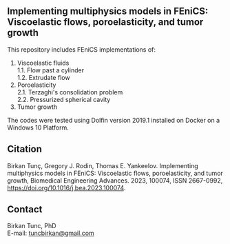 ## Implementing multiphysics models in FEniCS: Viscoelastic flows, poroelasticity, and tumor growth
This repository includes FEniCS implementations of:
1) Viscoelastic fluids \
  1.1. Flow past a cylinder \
  1.2. Extrudate flow
2) Poroelasticity \
  2.1. Terzaghi's consolidation problem \
  2.2. Pressurized spherical cavity
3) Tumor growth

The codes were tested using Dolfin version 2019.1 installed on Docker on a Windows 10 Platform.

## Citation 

Birkan Tunç, Gregory J. Rodin, Thomas E. Yankeelov. Implementing multiphysics models in FEniCS: Viscoelastic flows, poroelasticity, and tumor growth,
Biomedical Engineering Advances. 2023, 100074, ISSN 2667-0992, https://doi.org/10.1016/j.bea.2023.100074.


## Contact
Birkan Tunc, PhD \
E-mail: tuncbirkan@gmail.com
